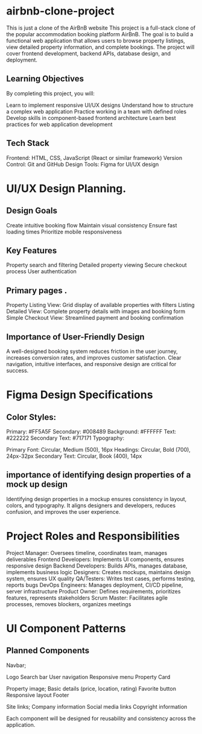 # airbnb-clone-project
This is just a clone of the AirBnB website
This project is a full-stack clone of the popular accommodation booking platform AirBnB. The goal is to build a functional web application that allows users to browse property listings, view detailed property information, and complete bookings. The project will cover frontend development, backend APIs, database design, and deployment.

## Learning Objectives
By completing this project, you will:

Learn to implement responsive UI/UX designs
Understand how to structure a complex web application
Practice working in a team with defined roles
Develop skills in component-based frontend architecture
Learn best practices for web application development

## Tech Stack
Frontend: HTML, CSS, JavaScript (React or similar framework)
Version Control: Git and GitHub
Design Tools: Figma for UI/UX design

# UI/UX Design Planning.

## Design Goals #
Create intuitive booking flow
Maintain visual consistency
Ensure fast loading times
Prioritize mobile responsiveness

## Key Features #
Property search and filtering
Detailed property viewing
Secure checkout process
User authentication

## Primary pages . #
Property Listing View:	Grid display of available properties with filters
Listing Detailed View:	Complete property details with images and booking form
Simple Checkout View:	Streamlined payment and booking confirmation

## Importance of User-Friendly Design
A well-designed booking system reduces friction in the user journey, increases conversion rates, and improves customer satisfaction. Clear navigation, intuitive interfaces, and responsive design are critical for success.

# Figma Design Specifications
## Color Styles:

Primary: #FF5A5F
Secondary: #008489
Background: #FFFFFF
Text: #222222
Secondary Text: #717171
Typography:

Primary Font: Circular, Medium (500), 16px
Headings: Circular, Bold (700), 24px-32px
Secondary Text: Circular, Book (400), 14px

## importance of identifying design properties of a mock up design
Identifying design properties in a mockup ensures consistency in layout, colors, and typography. It aligns designers and developers, reduces confusion, and improves the user experience.

# Project Roles and Responsibilities

Project Manager:	Oversees timeline, coordinates team, manages deliverables
Frontend Developers:	Implements UI components, ensures responsive design
Backend Developers:	Builds APIs, manages database, implements business logic
Designers:	Creates mockups, maintains design system, ensures UX quality
QA/Testers:	Writes test cases, performs testing, reports bugs
DevOps Engineers:	Manages deployment, CI/CD pipeline, server infrastructure
Product Owner:	Defines requirements, prioritizes features, represents stakeholders
Scrum Master:	Facilitates agile processes, removes blockers, organizes meetings

#  UI Component Patterns
## Planned Components
Navbar;

Logo
Search bar
User navigation
Responsive menu
Property Card

Property image;
Basic details (price, location, rating)
Favorite button
Responsive layout
Footer

Site links;
Company information
Social media links
Copyright information

Each component will be designed for reusability and consistency across the application.
